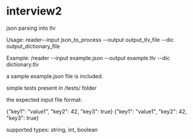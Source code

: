 # interview2
json parsing into tlv

Usage: reader--input json_to_process --output output_tlv_file --dic output_dictionary_file

Example: /reader --input example.json --output example.tlv --dic dictionary.tlv

a sample example.json file is included.

simple tests present in /tests/ folder

the expected input file format:

{"key1": "value1", "key2": 42, "key3": true}
{"key1": "value1", "key2": 42, "key3": true}

supported types: string, int, boolean
